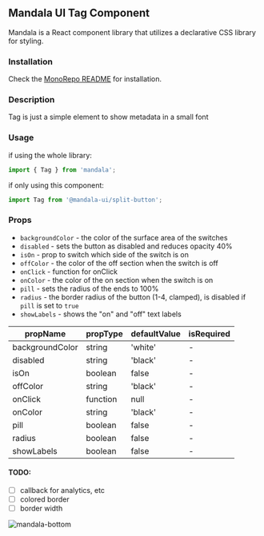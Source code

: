 ## Mandala UI Tag Component
Mandala is a React component library that utilizes a declarative CSS library for styling.

### Installation
Check the [MonoRepo README](https://github.com/mandala-ui/mandala) for installation.

### Description
Tag is just a simple element to show metadata in a small font

### Usage
if using the whole library:
```js
import { Tag } from 'mandala';
```
if only using this component:
```js
import Tag from '@mandala-ui/split-button';
```
### Props
* `backgroundColor` - the color of the surface area of the switches
* `disabled` - sets the button as disabled and reduces opacity 40%
* `isOn` - prop to switch which side of the switch is on
* `offColor` - the color of the off section when the switch is off
* `onClick` - function for onClick
* `onColor` - the color of the on section when the switch is on
* `pill` - sets the radius of the ends to 100%
* `radius` - the border radius of the button (1-4, clamped), is disabled if `pill` is set to `true`
* `showLabels` - shows the "on" and "off" text labels

| propName | propType | defaultValue | isRequired |
| -------- | -------- | ------------ | ---------- |
| backgroundColor | string | 'white' | -          |
| disabled  | string | 'black'      | -          |
| isOn      | boolean| false        | -          |
| offColor  | string | 'black'      | -          |
| onClick   | function| null        | -          |
| onColor   | string | 'black'      | -          |
| pill      | boolean| false        | -          |
| radius    | boolean| false        | -          |
| showLabels| boolean| false        | -          |


#### TODO:
- [ ] callback for analytics, etc
- [ ] colored border
- [ ] border width

![mandala-bottom](https://user-images.githubusercontent.com/1824267/38281372-32114e5c-375f-11e8-9fbe-e5191b96429c.png)
